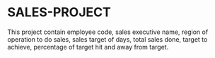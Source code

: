 # SALES-PROJECT
This project contain employee code, sales executive name, region of operation to do sales, sales target of days,  total sales done, target to achieve, percentage of target hit and away from target.
